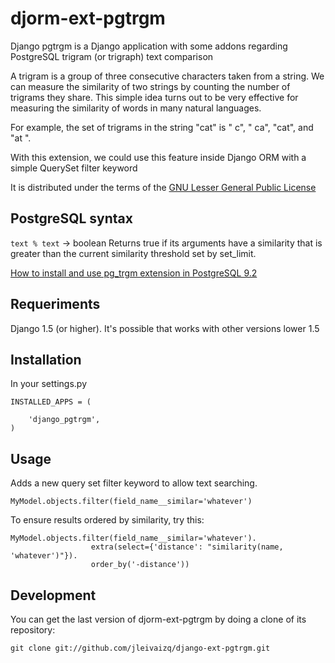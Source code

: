 djorm-ext-pgtrgm
================

Django pgtrgm is a Django application with some addons regarding PostgreSQL trigram
(or trigraph) text comparison

A trigram is a group of three consecutive characters taken from a string. We can
measure the similarity of two strings by counting the number of trigrams they share.
This simple idea turns out to be very effective for measuring the similarity of words
in many natural languages.

For example, the set of trigrams in the string "cat" is " c", " ca", "cat", and "at ".

With this extension, we could use this feature inside Django ORM with a simple
QuerySet filter keyword

It is distributed under the terms of the [GNU Lesser General Public
License](http://www.gnu.org/licenses/lgpl.html)

PostgreSQL syntax
-----------------

`text % text` -> boolean Returns true if its arguments have a similarity that is greater
than the current similarity threshold set by set_limit.

[How to install and use pg_trgm extension in PostgreSQL 9.2](http://www.postgresql.org/docs/9.2/static/pgtrgm.html)


Requeriments
------------

Django 1.5 (or higher). It's possible that works with other versions lower 1.5


Installation
------------

In your settings.py

    INSTALLED_APPS = (

        'django_pgtrgm',
    )

Usage
-----------

Adds a new query set filter keyword to allow text searching.

    MyModel.objects.filter(field_name__similar='whatever')

To ensure results ordered by similarity, try this:

    MyModel.objects.filter(field_name__similar='whatever').
                      extra(select={'distance': "similarity(name, 'whatever')"}).
                      order_by('-distance'))

Development
-----------

You can get the last version of djorm-ext-pgtrgm by doing a clone
of its repository:

    git clone git://github.com/jleivaizq/django-ext-pgtrgm.git